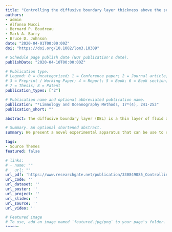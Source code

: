 ```yaml
---
title: "Controlling the diffusive boundary layer thickness above the sediment water interface in a thermostated rotating disk reactor"
authors:
- admin
- Alfonso Mucci
- Bernard P. Boudreau
- Mark A. Barry
- Bruce D. Johnson
date: "2020-04-01T00:00:00Z"
doi: "https://doi.org/10.1002/lom3.10309"

# Schedule page publish date (NOT publication's date).
publishDate: "2020-04-10T00:00:00Z"

# Publication type.
# Legend: 0 = Uncategorized; 1 = Conference paper; 2 = Journal article;
# 3 = Preprint / Working Paper; 4 = Report; 5 = Book; 6 = Book section;
# 7 = Thesis; 8 = Patent
publication_types: ["2"]

# Publication name and optional abbreviated publication name.
publication: "*Limnology and Oceanography Methods, 17*(4), 241-253"
publication_short: ""

abstract: The diffusive boundary layer (DBL) is a thin layer of fluid at the interface with a solid surface in which frictional forces cause molecular diffusion to become the dominant mode of solute transport. The thickness of the DBL is a function of the nature and roughness of sediment substrates, as well as the bottom current speed. In low energy natural aquatic environments, such as abyssal plains or lakes, the thickness of the DBL can reach several millimeters and significantly impede the diffusive rate of solutes through the sediment water interface (SWI). Thus, precisely reproducing the DBL in the laboratory is required to simulate benthic diffusive fluxes similar to those encountered in situ. Yet, an experimental apparatus allowing precise control of the DBL thickness at the SWI in the laboratory has not been described in the literature. Here, we present a simple temperature controlled rotating disk system, which is suitable for the use with natural sediments and that is capable of generating thick DBLs. Water overlying the rotating sediment can be sampled discretely or continuously to monitor the chemical reaction progress. We tested the validity of the reactor by dissolving a foraminiferal sand bed in natural seawater. We find that (1) measured dissolution fluxes agree with those predicted by theory and (2) the dissolution of calcite in these seafloor like hydrodynamic conditions is controlled by mass transfer across the DBL above the bed. Guidelines for best practices under various experimental conditions, possible future developments, and the theoretical equations to compute the DBL thickness and diffusive fluxes in this reactor are described.

# Summary. An optional shortened abstract.
summary: We present a novel experimental apparatus that can be use to reproduce deep sea, benthic environmental conditions in the laboratory. 

tags:
- Source Themes
featured: false

# links:
# - name: ""
#   url: ""
url_pdf: 'https://www.researchgate.net/publication/330849085_Controlling_the_diffusive_boundary_layer_thickness_above_the_sediment-water_interface_in_a_thermostated_rotating-disk_reactor'
url_code: ''
url_dataset: ''
url_poster: ''
url_project: ''
url_slides: ''
url_source: ''
url_video: ''

# Featured image
# To use, add an image named `featured.jpg/png` to your page's folder. 
image:
  caption: 'Image credit: [**Olivier Sulpis**]'
  focal_point: ""
  preview_only: false

# Associated Projects (optional).
#   Associate this publication with one or more of your projects.
#   Simply enter your project's folder or file name without extension.
#   E.g. `internal-project` references `content/project/internal-project/index.md`.
#   Otherwise, set `projects: []`.
projects: []

# Slides (optional).
#   Associate this publication with Markdown slides.
#   Simply enter your slide deck's filename without extension.
#   E.g. `slides: "example"` references `content/slides/example/index.md`.
#   Otherwise, set `slides: ""`.
slides: ""
---
```

